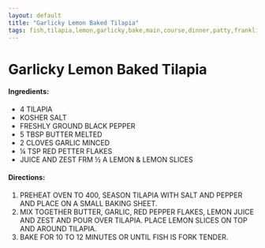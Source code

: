 ```yaml
---
layout: default
title: "Garlicky Lemon Baked Tilapia"
tags: fish,tilapia,lemon,garlicky,bake,main,course,dinner,patty,franklin
---
```

# Garlicky Lemon Baked Tilapia

#### Ingredients:
- 4 TILAPIA
- KOSHER SALT
- FRESHLY GROUND BLACK PEPPER
- 5 TBSP BUTTER MELTED
- 2 CLOVES GARLIC MINCED
- ¼ TSP RED PETTER FLAKES
- JUICE AND ZEST FRM ½ A LEMON & LEMON SLICES

#### Directions:
1. PREHEAT OVEN TO 400, SEASON TILAPIA WITH SALT AND PEPPER AND PLACE ON A SMALL BAKING SHEET.
2. MIX TOGETHER BUTTER, GARLIC, RED PEPPER FLAKES, LEMON JUICE AND ZEST AND POUR OVER TILAPIA. PLACE LEMON SLICES ON TOP AND AROUND TILAPIA.
3. BAKE FOR 10 TO 12 MINUTES OR UNTIL FISH IS FORK TENDER.
